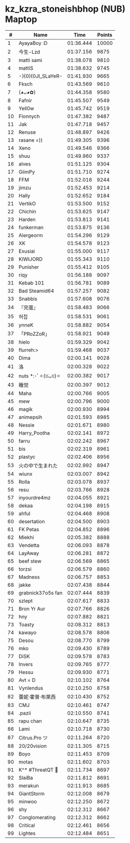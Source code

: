 # kz_kzra_stoneishbhop (NUB) Maptop

|  # | Name | Time | Points |
|-------------- | -------------- | -------------- | -------------- | 
| 1 | AyayaBoy :D | 01:36.444 | 10000 | 
| 2 | 今生-Lzd | 01:37.156 | 9875 | 
| 3 | matti sami | 01:38.078 | 9810 | 
| 4 | mattiS | 01:38.632 | 9745 | 
| 5 | -}{0}{0JI_SLaYeR- | 01:41.930 | 9665 | 
| 6 | Fksch | 01:43.569 | 9610 | 
| 7 | (◕ᴗ◕✿) | 01:44.358 | 9580 | 
| 8 | Fafnir | 01:45.507 | 9549 | 
| 9 | Yell0w | 01:45.742 | 9519 | 
| 10 | Flonnych | 01:47.382 | 9487 | 
| 11 | Jak | 01:47.718 | 9457 | 
| 12 | Renuse | 01:48.897 | 9426 | 
| 13 | rasane =)) | 01:49.305 | 9396 | 
| 14 | Xeno | 01:49.546 | 9366 | 
| 15 | shuu | 01:49.960 | 9337 | 
| 16 | alves | 01:51.125 | 9304 | 
| 17 | GiimPy | 01:51.710 | 9274 | 
| 18 | FFM | 01:52.016 | 9244 | 
| 19 | jimzu | 01:52.453 | 9214 | 
| 20 | Hally | 01:52.652 | 9184 | 
| 21 | VertikO | 01:53.500 | 9152 | 
| 22 | Chichin | 01:53.625 | 9147 | 
| 23 | Harden | 01:53.813 | 9141 | 
| 24 | funkerman | 01:53.875 | 9136 | 
| 25 | Alergeorm | 01:54.296 | 9129 | 
| 26 | XK | 01:54.578 | 9123 | 
| 27 | Exusiai | 01:55.000 | 9117 | 
| 28 | KIWIJORD | 01:55.343 | 9110 | 
| 29 | Punisher | 01:55.412 | 9105 | 
| 30 | riqy | 01:56.188 | 9097 | 
| 31 | Kebab 101 | 01:56.781 | 9089 | 
| 32 | Bad Steamid64 | 01:57.257 | 9082 | 
| 33 | Snabbis | 01:57.608 | 9076 | 
| 34 | 『完蛋』 | 01:58.483 | 9066 | 
| 35 | 허접 | 01:58.531 | 9061 | 
| 36 | ynneK | 01:58.882 | 9054 | 
| 37 | 「PRoZZoR」 | 01:58.921 | 9049 | 
| 38 | hielo | 01:59.329 | 9042 | 
| 39 | flurreh:> | 01:59.468 | 9037 | 
| 40 | Dima | 02:00.141 | 9028 | 
| 41 | 洛 | 02:00.328 | 9022 | 
| 42 | nuts *:･ﾟ✧(ꈍᴗꈍ)✧ | 02:00.382 | 9017 | 
| 43 | 睡觉 | 02:00.397 | 9012 | 
| 44 | Maha | 02:00.766 | 9005 | 
| 45 | mew | 02:00.796 | 9000 | 
| 46 | magik | 02:00.930 | 8994 | 
| 47 | animepsih | 02:01.593 | 8985 | 
| 48 | Nessie | 02:01.671 | 8980 | 
| 49 | Harry_Pootha | 02:02.141 | 8972 | 
| 50 | farru | 02:02.242 | 8967 | 
| 51 | bis | 02:02.319 | 8961 | 
| 52 | plastyc | 02:02.406 | 8956 | 
| 53 | 火の中で生まれた | 02:02.992 | 8947 | 
| 54 | wiunx | 02:03.007 | 8942 | 
| 55 | Rolla | 02:03.078 | 8937 | 
| 56 | resu | 02:03.766 | 8928 | 
| 57 | inyourdre4mz | 02:04.055 | 8921 | 
| 58 | dekaa | 02:04.198 | 8915 | 
| 59 | ahful | 02:04.468 | 8908 | 
| 60 | desertation | 02:04.500 | 8903 | 
| 61 | FK Petas | 02:04.852 | 8896 | 
| 62 | Miekhi | 02:05.382 | 8888 | 
| 63 | Vendetta | 02:06.093 | 8878 | 
| 64 | LayAway | 02:06.281 | 8872 | 
| 65 | beef stew | 02:06.569 | 8865 | 
| 66 | torzsi | 02:06.579 | 8860 | 
| 67 | Madness | 02:06.757 | 8853 | 
| 68 | jakke | 02:07.438 | 8844 | 
| 69 | grabnick37o5s fan | 02:07.444 | 8839 | 
| 70 | szlept | 02:07.617 | 8833 | 
| 71 | Bron Yr Aur | 02:07.766 | 8826 | 
| 72 | hny | 02:07.882 | 8821 | 
| 73 | Toasty | 02:08.312 | 8813 | 
| 74 | kawayo | 02:08.578 | 8806 | 
| 75 | Desou | 02:08.770 | 8799 | 
| 76 | mko | 02:09.430 | 8789 | 
| 77 | DiSK | 02:09.578 | 8783 | 
| 78 | Invers | 02:09.765 | 8777 | 
| 79 | Hessu | 02:09.930 | 8771 | 
| 80 | Avt = D | 02:10.102 | 8764 | 
| 81 | Vynlendus | 02:10.250 | 8758 | 
| 82 | 蕾妮·霍普·布萊西 | 02:10.430 | 8752 | 
| 83 | CMJ | 02:10.461 | 8747 | 
| 84 | .pazii | 02:10.550 | 8741 | 
| 85 | rapu chan | 02:10.647 | 8735 | 
| 86 | Lami | 02:10.718 | 8730 | 
| 87 | Citrus.Pro ツ | 02:11.264 | 8720 | 
| 88 | 20/20vision | 02:11.305 | 8715 | 
| 89 | Boyo | 02:11.453 | 8709 | 
| 90 | motas | 02:11.602 | 8703 | 
| 91 | K^* #ThreatQT 🥓 | 02:11.734 | 8697 | 
| 92 | SlaiBa | 02:11.812 | 8691 | 
| 93 | merakun | 02:11.913 | 8685 | 
| 94 | GiantStorm | 02:12.008 | 8679 | 
| 95 | minwoo | 02:12.250 | 8672 | 
| 96 | shy | 02:12.312 | 8667 | 
| 97 | Conglomerating | 02:12.312 | 8662 | 
| 98 | Critical | 02:12.461 | 8656 | 
| 99 | Lightes | 02:12.484 | 8651 | 


